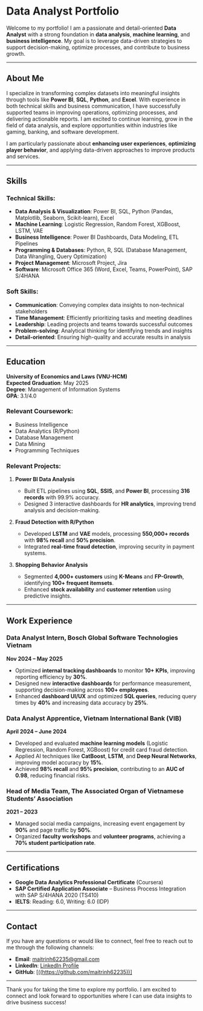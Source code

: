 # Data Analyst Portfolio

Welcome to my portfolio! I am a passionate and detail-oriented **Data Analyst** with a strong foundation in **data analysis**, **machine learning**, and **business intelligence**. My goal is to leverage data-driven strategies to support decision-making, optimize processes, and contribute to business growth. 

---

## About Me

I specialize in transforming complex datasets into meaningful insights through tools like **Power BI**, **SQL**, **Python**, and **Excel**. With experience in both technical skills and business communication, I have successfully supported teams in improving operations, optimizing processes, and delivering actionable reports. I am excited to continue learning, grow in the field of data analysis, and explore opportunities within industries like gaming, banking, and software development.

I am particularly passionate about **enhancing user experiences**, **optimizing player behavior**, and applying data-driven approaches to improve products and services.

---

## Skills

### **Technical Skills:**
- **Data Analysis & Visualization**: Power BI, SQL, Python (Pandas, Matplotlib, Seaborn, Scikit-learn), Excel
- **Machine Learning**: Logistic Regression, Random Forest, XGBoost, LSTM, VAE
- **Business Intelligence**: Power BI Dashboards, Data Modeling, ETL Pipelines
- **Programming & Databases**: Python, R, SQL (Database Management, Data Wrangling, Query Optimization)
- **Project Management**: Microsoft Project, Jira
- **Software**: Microsoft Office 365 (Word, Excel, Teams, PowerPoint), SAP S/4HANA

### **Soft Skills:**
- **Communication**: Conveying complex data insights to non-technical stakeholders
- **Time Management**: Efficiently prioritizing tasks and meeting deadlines
- **Leadership**: Leading projects and teams towards successful outcomes
- **Problem-solving**: Analytical thinking for identifying trends and insights
- **Detail-oriented**: Ensuring high-quality and accurate results in analysis

---

## Education

**University of Economics and Laws (VNU-HCM)**  
**Expected Graduation**: May 2025  
**Degree**: Management of Information Systems  
**GPA**: 3.1/4.0

### **Relevant Coursework:**
- Business Intelligence
- Data Analytics (R/Python)
- Database Management
- Data Mining
- Programming Techniques

### **Relevant Projects:**
1. **Power BI Data Analysis**
   - Built ETL pipelines using **SQL**, **SSIS**, and **Power BI**, processing **316 records** with 99.9% accuracy.
   - Designed 3 interactive dashboards for **HR analytics**, improving trend analysis and decision-making.

2. **Fraud Detection with R/Python**
   - Developed **LSTM** and **VAE** models, processing **550,000+ records** with **98% recall** and **50% precision**.
   - Integrated **real-time fraud detection**, improving security in payment systems.

3. **Shopping Behavior Analysis**
   - Segmented **4,000+ customers** using **K-Means** and **FP-Growth**, identifying **100+ frequent itemsets**.
   - Enhanced **stock availability** and **customer retention** using predictive insights.

---

## Work Experience

### **Data Analyst Intern**, Bosch Global Software Technologies Vietnam  
**Nov 2024 – May 2025**  
- Optimized **internal tracking dashboards** to monitor **10+ KPIs**, improving reporting efficiency by **30%**.
- Designed new **interactive dashboards** for performance measurement, supporting decision-making across **100+ employees**.
- Enhanced **dashboard UI/UX** and optimized **SQL queries**, reducing query times by **40%** and increasing data accuracy by **25%**.

### **Data Analyst Apprentice**, Vietnam International Bank (VIB)  
**April 2024 – June 2024**
- Developed and evaluated **machine learning models** (Logistic Regression, Random Forest, XGBoost) for credit card fraud detection.
- Applied AI techniques like **CatBoost**, **LSTM**, and **Deep Neural Networks**, improving model accuracy by **15%**.
- Achieved **98% recall** and **95% precision**, contributing to an **AUC of 0.98**, reducing financial risks.

### **Head of Media Team**, The Associated Organ of Vietnamese Students’ Association  
**2021 – 2023**
- Managed social media campaigns, increasing event engagement by **90%** and page traffic by **50%**.
- Organized **faculty workshops** and **volunteer programs**, achieving a **70% student participation rate**.


---

## Certifications
- **Google Data Analytics Professional Certificate** (Coursera)
- **SAP Certified Application Associate** – Business Process Integration with SAP S/4HANA 2020 (TS410)
- **IELTS**: Reading: 6.0, Writing: 6.0 (IDP)

---

## Contact

If you have any questions or would like to connect, feel free to reach out to me through the following channels:

- **Email**: [maitrinh62235@gmail.com](mailto:maitrinh62235@gmail.com)
- **LinkedIn**: [LinkedIn Profile](https://www.linkedin.com/in/nguyen-mai-trinh/)
- **GitHub**: [[((https://github.com/maitrinh62235))]](https://github.com/maitrinh62235)

---

Thank you for taking the time to explore my portfolio. I am excited to connect and look forward to opportunities where I can use data insights to drive business success!
